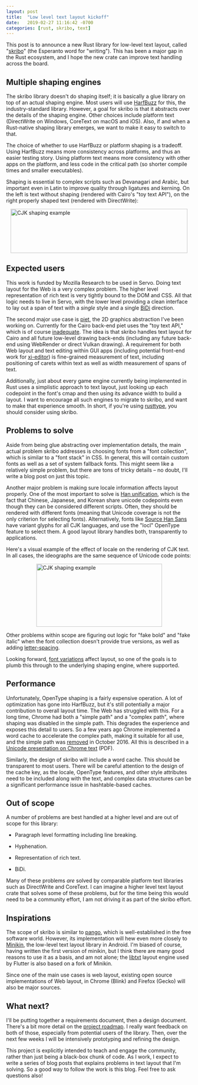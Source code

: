 ```yaml
---
layout: post
title:  "Low level text layout kickoff"
date:   2019-02-27 11:16:42 -0700
categories: [rust, skribo, text]
---
```

This post is to announce a new Rust library for low-level text layout, called "[skribo]" (the Esperanto word for "writing"). This has been a major gap in the Rust ecosystem, and I hope the new crate can improve text handling across the board.

## Multiple shaping engines

The skribo library doesn't do shaping itself; it is basically a glue library on top of an actual shaping engine. Most users will use [HarfBuzz] for this, the industry-standard library. However, a goal for skribo is that it abstracts over the details of the shaping engine. Other choices include platform text (DirectWrite on Windows, CoreText on macOS and iOS). Also, if and when a Rust-native shaping library emerges, we want to make it easy to switch to that.

The choice of whether to use HarfBuzz or platform shaping is a tradeoff. Using HarfBuzz means more consistency across platforms, and thus an easier testing story. Using platform text means more consistency with other apps on the platform, and less code in the critical path (so shorter compile times and smaller executables).

Shaping is essential to complex scripts such as Devanagari and Arabic, but important even in Latin to improve quality through ligatures and kerning. On the left is text without shaping (rendered with Cairo's "toy text API"), on the right properly shaped text (rendered with DirectWrite):

<img src="/assets/shaping_comparison.png" width="480" height="120" alt="CJK shaping example" style="margin-left: auto; margin-right: auto; display: block">

## Expected users

This work is funded by Mozilla Research to be used in Servo. Doing text layout for the Web is a very complex problem. The higher level representation of rich text is very tightly bound to the DOM and CSS. All that logic needs to live in Servo, with the lower level providing a clean interface to lay out a span of text with a *single* style and a single [BiDi] direction.

The second major use case is [piet], the 2D graphics abstraction I've been working on. Currently for the Cairo back-end piet uses the "toy text API," which is of course [inadequate][piet#10]. The idea is that skribo handles text layout for Cairo and all future low-level drawing back-ends (including any future back-end using WebRender or direct Vulkan drawing). A requirement for both Web layout and text editing within GUI apps (including potential front-end work for [xi-editor]) is fine-grained measurement of text, including positioning of carets within text as well as width measurement of spans of text.

Additionally, just about every game engine currently being implemented in Rust uses a simplistic approach to text layout, just looking up each codepoint in the font's cmap and then using its advance width to build a layout. I want to encourage all such engines to migrate to skribo, and want to make that experience smooth. In short, if you're using [rusttype], you should consider using skribo.

## Problems to solve

Aside from being glue abstracting over implementation details, the main actual problem skribo addresses is choosing fonts from a "font collection", which is similar to a "font stack" in CSS. In general, this will contain custom fonts as well as a set of system fallback fonts. This might seem like a relatively simple problem, but there are tons of tricky details – no doubt, I'll write a blog post on just this topic.

Another major problem is making sure locale information affects layout properly. One of the most important to solve is [Han unification], which is the fact that Chinese, Japanese, and Korean share unicode codepoints even though they can be considered different scripts. Often, they should be rendered with different fonts (meaning that Unicode coverage is not the only criterion for selecting fonts). Alternatively, fonts like [Source Han Sans] have variant glyphs for all CJK languages, and use the "locl" OpenType feature to select them. A good layout library handles both, transparently to applications.

Here's a visual example of the effect of locale on the rendering of CJK text. In all cases, the ideographs are the same sequence of Unicode code points:

<img src="/assets/shaping_cjk_locale.png" width="341" height="171" alt="CJK shaping example" style="margin-left: auto; margin-right: auto; display: block">

Other problems within scope are figuring out logic for "fake bold" and "fake italic" when the font collection doesn't provide true versions, as well as adding [letter-spacing].

Looking forward, [font variations] affect layout, so one of the goals is to plumb this through to the underlying shaping engine, where supported.

## Performance

Unfortunately, OpenType shaping is a fairly expensive operation. A lot of optimization has gone into HarfBuzz, but it's still potentially a major contribution to overall layout time. The Web has struggled with this. For a long time, Chrome had both a "simple path" and a "complex path", where shaping was disabled in the simple path. This degrades the experience and exposes this detail to users. So a few years ago Chrome implemented a word cache to accelerate the complex path, making it suitable for all use, and the simple path was [removed][eliminating simple text] in October 2016. All this is described in a [Unicode presentation on Chrome text] (PDF).

Similarly, the design of skribo will include a word cache. This should be transparent to most users. There will be careful attention to the design of the cache key, as the locale, OpenType features, and other style attributes need to be included along with the text, and complex data structures can be a significant performance issue in hashtable-based caches.

## Out of scope

A number of problems are best handled at a higher level and are out of scope for this library:

* Paragraph level formatting including line breaking.

* Hyphenation.

* Representation of rich text.

* BiDi.

Many of these problems *are* solved by comparable platform text libraries such as DirectWrite and CoreText. I can imagine a higher level text layout crate that solves some of these problems, but for the time being this would need to be a community effort, I am not driving it as part of the skribo effort.

## Inspirations

The scope of skribo is similar to [pango], which is well-established in the free software world. However, its implementation will hew even more closely to [Minikin], the low-level text layout library in Android. I'm biased of course, having written the first version of minikin, but I think there are many good reasons to use it as a basis, and am not alone; the [libtxt] layout engine used by Flutter is also based on a fork of Minikin.

Since one of the main use cases is web layout, existing open source implementations of Web layout, in Chrome (Blink) and Firefox (Gecko) will also be major sources.

## What next?

I'll be putting together a requirements document, then a design document. There's a bit more detail on the [project roadmap]. I really want feedback on both of those, especially from potential users of the library. Then, over the next few weeks I will be intensively prototyping and refining the design.

This project is explicitly intended to teach and engage the community, rather than just being a black-box chunk of code. As I work, I expect to write a series of blog posts that explains problems in text layout that I'm solving. So a good way to follow the work is this blog. Feel free to ask questions also!

[piet]: https://github.com/linebender/piet
[project roadmap]: https://drive.google.com/open?id=1aw41q_izail-p99mN8dHrJeh9tMQ-Pldi54W6m7MHU8
[HarfBuzz]: https://www.freedesktop.org/wiki/Software/HarfBuzz/
[Pango]: https://www.pango.org/
[DirectWrite]: https://docs.microsoft.com/en-us/windows/desktop/directwrite/direct-write-portal
[CoreText]: https://developer.apple.com/documentation/coretext
[Minikin]: https://android.googlesource.com/platform/frameworks/minikin/
[libtxt]: https://github.com/flutter/flutter/issues/11092
[BiDi]: https://en.wikipedia.org/wiki/Bi-directional_text
[piet#10]: https://github.com/linebender/piet/issues/10
[rusttype]: https://github.com/redox-os/rusttype
[Source Han Sans]: https://blogs.adobe.com/CCJKType/2018/11/shsans-v2-technical-tidbits.html
[letter-spacing]: https://developer.mozilla.org/en-US/docs/Web/CSS/letter-spacing
[font variations]: https://docs.microsoft.com/en-us/typography/opentype/spec/otvaroverview
[Unicode presentation on Chrome text]: http://www.unicodeconference.org/presentations/S5T2-R%C3%B6ttsches-Esfahbod.pdf
[skribo]: https://github.com/linebender/skribo
[eliminating simple text]: https://www.chromium.org/teams/layout-team/eliminating-simple-text
[Han unification]: https://en.wikipedia.org/wiki/Han_unification
[xi-editor]: https://xi-editor.io/
